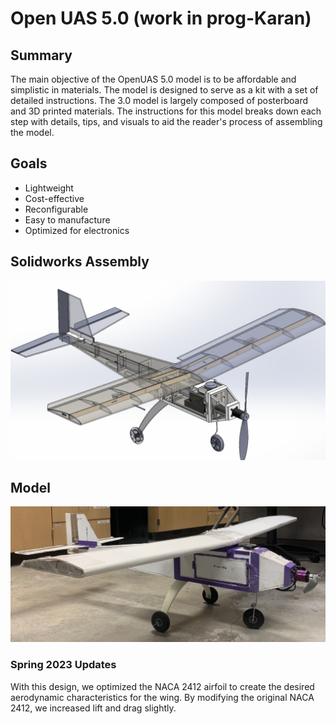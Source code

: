 # Open UAS 5.0 (work in prog-Karan)
## Summary
The main objective of the OpenUAS 5.0 model is to be affordable and simplistic in materials. The model is designed to serve as a kit with a set of detailed instructions. The 3.0 model is largely composed of posterboard and 3D printed materials. The instructions for this model breaks down each step with details, tips, and visuals to aid the reader's process of assembling the model.

## Goals
- Lightweight
- Cost-effective
- Reconfigurable
- Easy to manufacture
- Optimized for electronics

## Solidworks Assembly
<img src="./Screenshot 2024-04-04 133441.png" alt="OpenUAS 3.0 Solidworks" style="width:600px;"/>

## Model
<img src="./Screenshot 2024-04-04 133459.png" alt="OpenUAS 3.0 Completed" style="width:600px;"/>

### Spring 2023 Updates
With this design, we optimized the NACA 2412 airfoil to create the desired aerodynamic characteristics for the wing. By modifying the original NACA 2412, we increased lift and drag slightly. 
